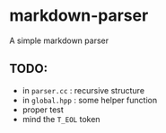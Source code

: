 # markdown-parser
A simple markdown parser


## TODO:
- in `parser.cc` : recursive structure
- in `global.hpp` : some helper function
- proper test
- mind the `T_EOL` token